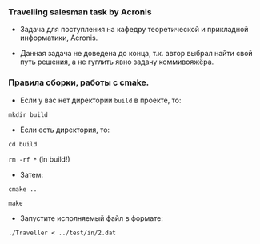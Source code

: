 ### Travelling salesman task by Acronis

- Задача для поступления на кафедру теоретической и прикладной информатики, Acronis.

- Данная задача не доведена до конца, т.к. автор выбрал найти свой путь решения, а не гуглить явно задачу коммивояжёра.


### Правила сборки, работы с cmake.

- Если у вас нет директории ``` build ```  в проекте, то:

``` mkdir build ```

- Если есть директория, то:

``` cd build ```

``` rm -rf * ``` (in build!)

- Затем:

``` cmake .. ```

``` make ```

- Запустите исполняемый файл в формате:

``` ./Traveller < ../test/in/2.dat ```


